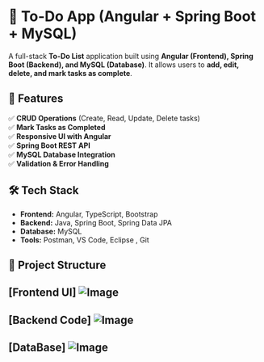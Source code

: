 # 📝 To-Do App (Angular + Spring Boot + MySQL)

A full-stack **To-Do List** application built using **Angular (Frontend), Spring Boot (Backend), and MySQL (Database)**. It allows users to **add, edit, delete, and mark tasks as complete**.

## 🚀 Features
✅ **CRUD Operations** (Create, Read, Update, Delete tasks)  
✅ **Mark Tasks as Completed**  
✅ **Responsive UI with Angular**  
✅ **Spring Boot REST API**  
✅ **MySQL Database Integration**  
✅ **Validation & Error Handling**  

## 🛠️ Tech Stack
- **Frontend:** Angular, TypeScript, Bootstrap  
- **Backend:** Java, Spring Boot, Spring Data JPA  
- **Database:** MySQL  
- **Tools:** Postman, VS Code, Eclipse , Git  

## 📂 Project Structure
## [Frontend UI] ![Image](https://github.com/user-attachments/assets/f821e9e6-6f1a-4f88-b957-ea574e5b71cc)
## [Backend Code] ![Image](https://github.com/user-attachments/assets/70f124ea-8033-4552-83df-c762a1f6385f)
## [DataBase] ![Image](https://github.com/user-attachments/assets/a7bd8e3a-db7b-4f14-90df-c576d65ecb0f)
